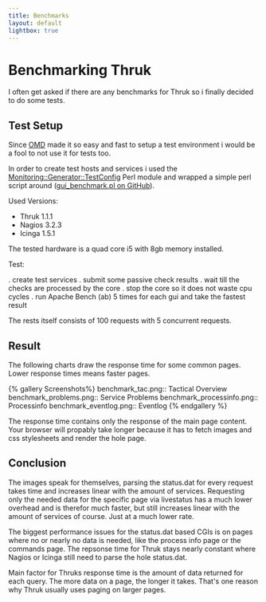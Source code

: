 ```yaml
---
title: Benchmarks
layout: default
lightbox: true
---
```



Benchmarking Thruk
==================

I often get asked if there are any benchmarks for Thruk so i finally
decided to do some tests.

Test Setup
----------

Since <a href="http://omdistro.org" target="_blank">OMD</a> made it so easy and fast to setup a test environment i would
be a fool to not use it for tests too.

In order to create test hosts and services i used the
<a href="http://search.cpan.org/dist/Monitoring-Generator-TestConfig/" target="_blank">Monitoring::Generator::TestConfig</a>
Perl module and wrapped a simple perl script around (<a href="https://github.com/sni/omd_utils/blob/master/benchmark/gui/gui_benchmark.pl" target="_blank">gui_benchmark.pl on GitHub</a>).

Used Versions:

* Thruk 1.1.1
* Nagios 3.2.3
* Icinga 1.5.1

The tested hardware is a quad core i5 with 8gb memory installed.

Test:

. create test services
. submit some passive check results
. wait till the checks are processed by the core
. stop the core so it does not waste cpu cycles
. run Apache Bench (ab) 5 times for each gui and take the fastest result

The rests itself consists of 100 requests with 5 concurrent requests.

Result
------

The following charts draw the response time for some common pages.
Lower response times means faster pages.


{% gallery Screenshots%}
benchmark_tac.png:: Tactical Overview
benchmark_problems.png:: Service Problems
benchmark_processinfo.png:: Processinfo
benchmark_eventlog.png:: Eventlog
{% endgallery %}
<br style="clear: both;">

The response time contains only the response of the main page content.
Your browser will propably take longer because it has to fetch images
and css stylesheets and render the hole page.


Conclusion
----------

The images speak for themselves, parsing the status.dat for every
request takes time and increases linear with the amount of services.
Requesting only the needed data for the specific page via livestatus
has a much lower overhead and is therefor much faster, but still
increases linear with the amount of services of course. Just at a much
lower rate.

The biggest performance issues for the status.dat based CGIs is on
pages where no or nearly no data is needed, like the process info page
or the commands page. The repsonse time for Thruk stays nearly
constant where Nagios or Icinga still need to parse the hole
status.dat.

Main factor for Thruks response time is the amount of data returned
for each query. The more data on a page, the longer it takes. That's
one reason why Thruk usually uses paging on larger pages.
